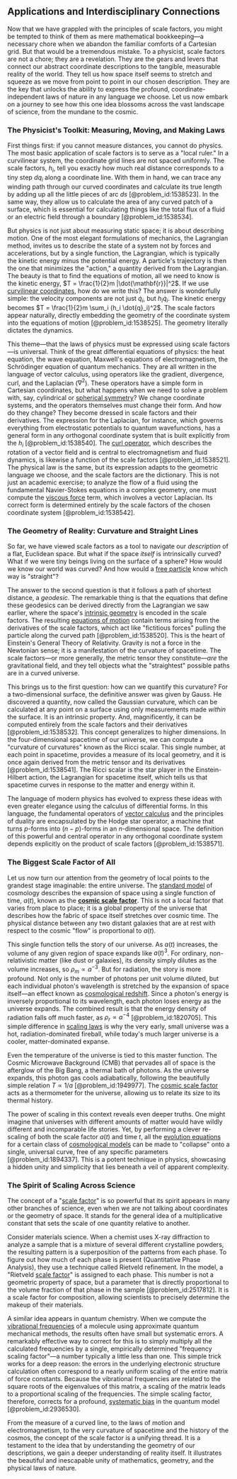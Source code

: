 ## Applications and Interdisciplinary Connections

Now that we have grappled with the principles of scale factors, you might be tempted to think of them as mere mathematical bookkeeping—a necessary chore when we abandon the familiar comforts of a Cartesian grid. But that would be a tremendous mistake. To a physicist, scale factors are not a chore; they are a revelation. They are the gears and levers that connect our abstract coordinate descriptions to the tangible, measurable reality of the world. They tell us how space itself seems to stretch and squeeze as we move from point to point in our chosen description. They are the key that unlocks the ability to express the profound, coordinate-independent laws of nature in any language we choose. Let us now embark on a journey to see how this one idea blossoms across the vast landscape of science, from the mundane to the cosmic.

### The Physicist's Toolkit: Measuring, Moving, and Making Laws

First things first: if you cannot measure distances, you cannot do physics. The most basic application of scale factors is to serve as a "local ruler." In a curvilinear system, the coordinate grid lines are not spaced uniformly. The scale factors, $h_i$, tell you exactly how much real distance corresponds to a tiny step $dq_i$ along a coordinate line. With them in hand, we can trace any winding path through our curved coordinates and calculate its true length by adding up all the little pieces of arc $ds$ [@problem_id:1538523]. In the same way, they allow us to calculate the area of any curved patch of a surface, which is essential for calculating things like the total flux of a fluid or an electric field through a boundary [@problem_id:1538534].

But physics is not just about measuring static space; it is about describing motion. One of the most elegant formulations of mechanics, the Lagrangian method, invites us to describe the state of a system not by forces and accelerations, but by a single function, the Lagrangian, which is typically the kinetic energy minus the potential energy. A particle's trajectory is then the one that minimizes the "action," a quantity derived from the Lagrangian. The beauty is that to find the equations of motion, all we need to know is the kinetic energy, $T = \frac{1}{2}m |\dot{\mathbf{r}}|^2$. If we use [curvilinear coordinates](@article_id:178041), how do we write this? The answer is wonderfully simple: the velocity components are not just $\dot{q}_i$, but $h_i \dot{q}_i$. The kinetic energy becomes $T = \frac{1}{2}m \sum_i (h_i \dot{q}_i)^2$. The scale factors appear naturally, directly embedding the geometry of the coordinate system into the equations of motion [@problem_id:1538525]. The geometry literally dictates the dynamics.

This theme—that the laws of physics must be expressed using scale factors—is universal. Think of the great differential equations of physics: the heat equation, the wave equation, Maxwell's equations of electromagnetism, the Schrödinger equation of quantum mechanics. They are all written in the language of vector calculus, using operators like the gradient, divergence, curl, and the Laplacian ($\nabla^2$). These operators have a simple form in Cartesian coordinates, but what happens when we need to solve a problem with, say, cylindrical or [spherical symmetry](@article_id:272358)? We change coordinate systems, and the operators themselves must change their form. And how do they change? They become dressed in scale factors and their derivatives. The expression for the Laplacian, for instance, which governs everything from electrostatic potentials to quantum wavefunctions, has a general form in any orthogonal coordinate system that is built explicitly from the $h_i$ [@problem_id:1538540]. The [curl operator](@article_id:184490), which describes the rotation of a vector field and is central to electromagnetism and fluid dynamics, is likewise a function of the scale factors [@problem_id:1538521]. The physical law is the same, but its expression adapts to the geometric language we choose, and the scale factors are the dictionary. This is not just an academic exercise; to analyze the flow of a fluid using the fundamental Navier-Stokes equations in a complex geometry, one must compute the [viscous force](@article_id:264097) term, which involves a vector Laplacian. Its correct form is determined entirely by the scale factors of the chosen coordinate system [@problem_id:1538542].

### The Geometry of Reality: Curvature and Straight Lines

So far, we have viewed scale factors as a tool to navigate our *description* of a flat, Euclidean space. But what if the space *itself* is intrinsically curved? What if we were tiny beings living on the surface of a sphere? How would we know our world was curved? And how would a [free particle](@article_id:167125) know which way is "straight"?

The answer to the second question is that it follows a path of shortest distance, a *geodesic*. The remarkable thing is that the equations that define these geodesics can be derived directly from the Lagrangian we saw earlier, where the space's [intrinsic geometry](@article_id:158294) is encoded in the scale factors. The resulting [equations of motion](@article_id:170226) contain terms arising from the derivatives of the scale factors, which act like "fictitious forces" pulling the particle along the curved path [@problem_id:1538520]. This is the heart of Einstein's General Theory of Relativity. Gravity is not a force in the Newtonian sense; it is a manifestation of the curvature of spacetime. The scale factors—or more generally, the metric tensor they constitute—*are* the gravitational field, and they tell objects what the "straightest" possible paths are in a curved universe.

This brings us to the first question: how can we quantify this curvature? For a two-dimensional surface, the definitive answer was given by Gauss. He discovered a quantity, now called the Gaussian curvature, which can be calculated at any point on a surface using only measurements made *within* the surface. It is an intrinsic property. And, magnificently, it can be computed entirely from the scale factors and their derivatives [@problem_id:1538532]. This concept generalizes to higher dimensions. In the four-dimensional spacetime of our universe, we can compute a "curvature of curvatures" known as the Ricci scalar. This single number, at each point in spacetime, provides a measure of its local geometry, and it is once again derived from the metric tensor and its derivatives [@problem_id:1538541]. The Ricci scalar is the star player in the Einstein-Hilbert action, the Lagrangian for spacetime itself, which tells us that spacetime curves in response to the matter and energy within it.

The language of modern physics has evolved to express these ideas with even greater elegance using the calculus of differential forms. In this language, the fundamental operators of [vector calculus](@article_id:146394) and the principles of duality are encapsulated by the Hodge star operator, a machine that turns $p$-forms into $(n-p)$-forms in an $n$-dimensional space. The definition of this powerful and central operator in any orthogonal coordinate system depends explicitly on the product of scale factors [@problem_id:1538571].

### The Biggest Scale Factor of All

Let us now turn our attention from the geometry of local points to the grandest stage imaginable: the entire universe. The [standard model](@article_id:136930) of cosmology describes the expansion of space using a single function of time, $a(t)$, known as the **[cosmic scale factor](@article_id:161356)**. This is not a local factor that varies from place to place; it is a global property of the universe that describes how the fabric of space itself stretches over cosmic time. The physical distance between any two distant galaxies that are at rest with respect to the cosmic "flow" is proportional to $a(t)$.

This single function tells the story of our universe. As $a(t)$ increases, the volume of any given region of space expands like $a(t)^3$. For ordinary, non-relativistic matter (like dust or galaxies), its density simply dilutes as the volume increases, so $\rho_m \propto a^{-3}$. But for radiation, the story is more profound. Not only is the number of photons per unit volume diluted, but each individual photon's wavelength is stretched by the expansion of space itself—an effect known as [cosmological redshift](@article_id:151849). Since a photon's energy is inversely proportional to its wavelength, each photon loses energy as the universe expands. The combined result is that the energy density of radiation falls off much faster, as $\rho_r \propto a^{-4}$ [@problem_id:1820705]. This simple difference in [scaling laws](@article_id:139453) is why the very early, small universe was a hot, radiation-dominated fireball, while today's much larger universe is a cooler, matter-dominated expanse.

Even the temperature of the universe is tied to this master function. The Cosmic Microwave Background (CMB) that pervades all of space is the afterglow of the Big Bang, a thermal bath of photons. As the universe expands, this photon gas cools adiabatically, following the beautifully simple relation $T \propto 1/a$ [@problem_id:1949977]. The [cosmic scale factor](@article_id:161356) acts as a thermometer for the universe, allowing us to relate its size to its thermal history.

The power of scaling in this context reveals even deeper truths. One might imagine that universes with different amounts of matter would have wildly different and incomparable life stories. Yet, by performing a clever re-scaling of both the scale factor $a(t)$ and time $t$, all the [evolution equations](@article_id:267643) for a certain class of [cosmological models](@article_id:160922) can be made to "collapse" onto a single, universal curve, free of any specific parameters [@problem_id:1894337]. This is a potent technique in physics, showcasing a hidden unity and simplicity that lies beneath a veil of apparent complexity.

### The Spirit of Scaling Across Science

The concept of a "[scale factor](@article_id:157179)" is so powerful that its spirit appears in many other branches of science, even when we are not talking about coordinates or the geometry of space. It stands for the general idea of a multiplicative constant that sets the scale of one quantity relative to another.

Consider materials science. When a chemist uses X-ray diffraction to analyze a sample that is a mixture of several different crystalline powders, the resulting pattern is a superposition of the patterns from each phase. To figure out how much of each phase is present (Quantitative Phase Analysis), they use a technique called Rietveld refinement. In the model, a "Rietveld [scale factor](@article_id:157179)" is assigned to each phase. This number is not a geometric property of space, but a parameter that is directly proportional to the volume fraction of that phase in the sample [@problem_id:2517812]. It is a scale factor for composition, allowing scientists to precisely determine the makeup of their materials.

A similar idea appears in quantum chemistry. When we compute the [vibrational frequencies](@article_id:198691) of a molecule using approximate quantum mechanical methods, the results often have small but systematic errors. A remarkably effective way to correct for this is to simply multiply all the calculated frequencies by a single, empirically determined "frequency scaling factor"—a number typically a little less than one. This simple trick works for a deep reason: the errors in the underlying electronic structure calculation often correspond to a nearly uniform scaling of the entire matrix of force constants. Because the vibrational frequencies are related to the square roots of the eigenvalues of this matrix, a scaling of the matrix leads to a proportional scaling of the frequencies. The simple scaling factor, therefore, corrects for a profound, [systematic bias](@article_id:167378) in the quantum model [@problem_id:2936530].

From the measure of a curved line, to the laws of motion and electromagnetism, to the very curvature of spacetime and the history of the cosmos, the concept of the scale factor is a unifying thread. It is a testament to the idea that by understanding the geometry of our descriptions, we gain a deeper understanding of reality itself. It illustrates the beautiful and inescapable unity of mathematics, geometry, and the physical laws of nature.